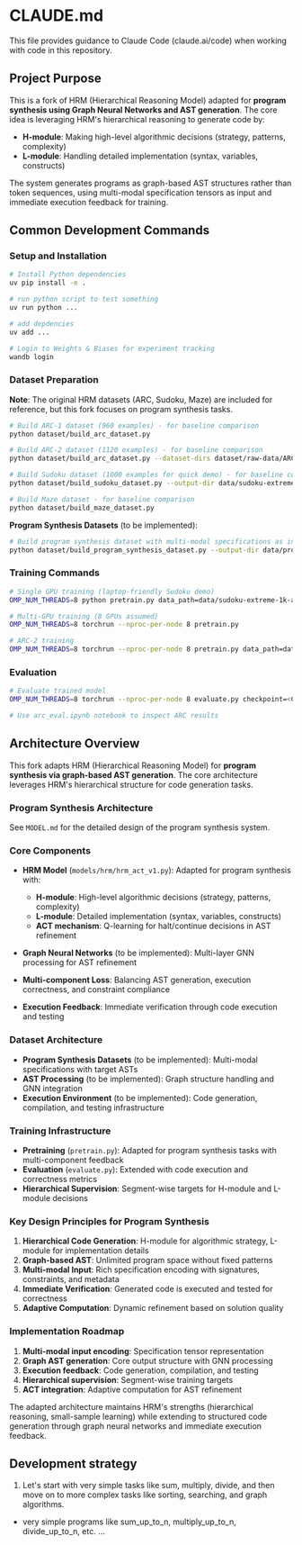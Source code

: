# CLAUDE.md

This file provides guidance to Claude Code (claude.ai/code) when working with code in this repository.

## Project Purpose

This is a fork of HRM (Hierarchical Reasoning Model) adapted for **program synthesis using Graph Neural Networks and AST generation**. The core idea is leveraging HRM's hierarchical reasoning to generate code by:

- **H-module**: Making high-level algorithmic decisions (strategy, patterns, complexity)
- **L-module**: Handling detailed implementation (syntax, variables, constructs)

The system generates programs as graph-based AST structures rather than token sequences, using multi-modal specification tensors as input and immediate execution feedback for training.

## Common Development Commands

### Setup and Installation
```bash
# Install Python dependencies
uv pip install -e .

# run python script to test something
uv run python ...

# add depdencies
uv add ...

# Login to Weights & Biases for experiment tracking
wandb login
```

### Dataset Preparation

**Note**: The original HRM datasets (ARC, Sudoku, Maze) are included for reference, but this fork focuses on program synthesis tasks.

```bash
# Build ARC-1 dataset (960 examples) - for baseline comparison
python dataset/build_arc_dataset.py

# Build ARC-2 dataset (1120 examples) - for baseline comparison
python dataset/build_arc_dataset.py --dataset-dirs dataset/raw-data/ARC-AGI-2/data --output-dir data/arc-2-aug-1000

# Build Sudoku dataset (1000 examples for quick demo) - for baseline comparison
python dataset/build_sudoku_dataset.py --output-dir data/sudoku-extreme-1k-aug-1000 --subsample-size 1000 --num-aug 1000

# Build Maze dataset - for baseline comparison
python dataset/build_maze_dataset.py
```

**Program Synthesis Datasets** (to be implemented):
```bash
# Build program synthesis dataset with multi-modal specifications as input and correct AST-program as output
python dataset/build_program_synthesis_dataset.py --output-dir data/program-synthesis-100 --subsample-size 100

```

### Training Commands
```bash
# Single GPU training (laptop-friendly Sudoku demo)
OMP_NUM_THREADS=8 python pretrain.py data_path=data/sudoku-extreme-1k-aug-1000 epochs=20000 eval_interval=2000 global_batch_size=384 lr=7e-5 puzzle_emb_lr=7e-5 weight_decay=1.0 puzzle_emb_weight_decay=1.0

# Multi-GPU training (8 GPUs assumed)
OMP_NUM_THREADS=8 torchrun --nproc-per-node 8 pretrain.py

# ARC-2 training
OMP_NUM_THREADS=8 torchrun --nproc-per-node 8 pretrain.py data_path=data/arc-2-aug-1000
```

### Evaluation
```bash
# Evaluate trained model
OMP_NUM_THREADS=8 torchrun --nproc-per-node 8 evaluate.py checkpoint=<CHECKPOINT_PATH>

# Use arc_eval.ipynb notebook to inspect ARC results
```

## Architecture Overview

This fork adapts HRM (Hierarchical Reasoning Model) for **program synthesis via graph-based AST generation**. The core architecture leverages HRM's hierarchical structure for code generation tasks.

### Program Synthesis Architecture

See `MODEL.md` for the detailed design of the program synthesis system.

### Core Components

- **HRM Model** (`models/hrm/hrm_act_v1.py`): Adapted for program synthesis with:
  - **H-module**: High-level algorithmic decisions (strategy, patterns, complexity)
  - **L-module**: Detailed implementation (syntax, variables, constructs)
  - **ACT mechanism**: Q-learning for halt/continue decisions in AST refinement

- **Graph Neural Networks** (to be implemented): Multi-layer GNN processing for AST refinement
- **Multi-component Loss**: Balancing AST generation, execution correctness, and constraint compliance
- **Execution Feedback**: Immediate verification through code execution and testing

### Dataset Architecture

- **Program Synthesis Datasets** (to be implemented): Multi-modal specifications with target ASTs
- **AST Processing** (to be implemented): Graph structure handling and GNN integration
- **Execution Environment** (to be implemented): Code generation, compilation, and testing infrastructure

### Training Infrastructure

- **Pretraining** (`pretrain.py`): Adapted for program synthesis tasks with multi-component feedback
- **Evaluation** (`evaluate.py`): Extended with code execution and correctness metrics
- **Hierarchical Supervision**: Segment-wise targets for H-module and L-module decisions

### Key Design Principles for Program Synthesis

1. **Hierarchical Code Generation**: H-module for algorithmic strategy, L-module for implementation details
2. **Graph-based AST**: Unlimited program space without fixed patterns
3. **Multi-modal Input**: Rich specification encoding with signatures, constraints, and metadata
4. **Immediate Verification**: Generated code is executed and tested for correctness
5. **Adaptive Computation**: Dynamic refinement based on solution quality

### Implementation Roadmap

1. **Multi-modal input encoding**: Specification tensor representation
2. **Graph AST generation**: Core output structure with GNN processing
3. **Execution feedback**: Code generation, compilation, and testing
4. **Hierarchical supervision**: Segment-wise training targets
5. **ACT integration**: Adaptive computation for AST refinement

The adapted architecture maintains HRM's strengths (hierarchical reasoning, small-sample learning) while extending to structured code generation through graph neural networks and immediate execution feedback.


## Development strategy

1. Let's start with very simple tasks like sum, multiply, divide, and then move on to more complex tasks like sorting, searching, and graph algorithms.
- very simple programs like sum_up_to_n, multiply_up_to_n, divide_up_to_n, etc.
...



